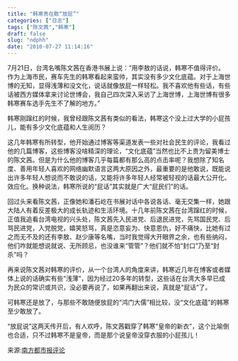 ```yaml
---
title: "韩寒贵在敢“放屁”"
categories: ["日志"]
tags: ["陈文茜","韩寒"]
draft: false
slug: "ndphh"
date: "2010-07-27 11:14:16"
---
```


<p>7月21日，台湾名嘴陈文茜在香港书展上说：“用李敖的话说，韩寒不值得评价。作为上海市民，赛车先生的韩寒看起来蛮帅，其实没有多少文化底蕴。对于上海世博的无知，显得浅薄和没文化，说话就像放屁一样轻松。我不喜欢他有些话，有些话被西方媒体拿来讨论世博会，我自己四次深入采访了上海世博，上海世博有很多韩寒赛车选手先生不了解的地方。”</p>
<p>韩寒刚蹿红的时候，我曾经跟陈文茜有类似的看法，韩寒这个没上过大学的小屁孩儿，能有多少文化底蕴和人生阅历？</p>
<p>这几年韩寒有所转型，他开始通过博客等渠道发表一些对社会民生的评论，我看过他的几篇博客，这些博客没啥精深的理论，“文化底蕴”当然也比不上贵为留美博士的陈文茜。但是为什么他的博客几乎每篇都有那么高的点击率呢？我想除了知名度、善用年轻人喜欢的网络幽默语言这两大原因之外，最重要的是他敢说，既能说出许多年轻人想说而不敢说的话，又能将许多年轻人经常被轻视的话最大公开化、效应化。换种说法，韩寒所说的“屁话”其实就是广大“屁民们”的话。</p>
<p>回过头来看陈文茜，正像她和潘石屹在书展对话中各说各话、毫无交集一样，她跟大陆人有着反差极大的成长轨迹和生活环境。十几年前陈文茜在台湾蹿红的时候，正值我追看台湾电视的兴头处，陈文茜先入民进党、后退民进党，先骂国民党、后骂民进党，入党脱党，嬉笑怒骂，真是恣意妄为、快意恩仇，好不痛快，比她有过之而无不及的还有李敖、赵少康等名嘴，当时我觉得大开眼界之余，也有些纳闷，他们咋就能想说就说、无所顾忌，也没谁来“管管”？他们就不怕“封口”乃至“封杀”吗？</p>
<p>再来说陈文茜对韩寒的评价，从一个台湾人的角度来讲，韩寒近几年在博客或者媒体上说的话确实有些“浅薄”，因为经过20多年的转型，这些话在台湾大多早已成为民众的常识或共识，没必要再说了，如果再翻出来说，真就是“屁话”了。</p>
<p>可韩寒还是放了，与那些不敢随便放屁的“鸿门大儒”相比较，没“文化底蕴”的韩寒至少敢放了。</p>
<p>“放屁说”这两天传开后，有人欢呼，陈文茜戳穿了韩寒“皇帝的新衣”，这个比喻倒也合适，只不过韩寒不是皇帝，而是那个说皇帝没穿衣服的小屁孩儿！</p>
<p>来源:<a href="http://gcontent.oeeee.com/d/76/d76528990b76c9dc/Blog/32d/0e2a61.html" target="_blank">南方都市报评论</a></p>
